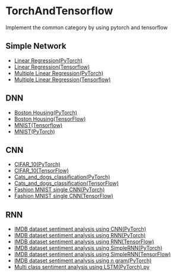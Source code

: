 # TorchAndTensorflow

Implement the common category by using pytorch and tensorflow


## Simple Network  

* [Linear Regression(PyTorch)](https://github.com/galaxy1014/TorchAndTensorflow/blob/main/Simple%20Network/Linear%20Regression(PyTorch).py)  
* [Linear Regression(Tensorflow)](https://github.com/galaxy1014/TorchAndTensorflow/blob/main/Simple%20Network/Linear%20Regression(Tensorflow).py)  
* [Multiple Linear Regression(PyTorch)](https://github.com/galaxy1014/TorchAndTensorflow/blob/main/Simple%20Network/Multiple%20Linear%20Regression(PyTorch).py)  
* [Multiple Linear Regression(Tensorflow)](https://github.com/galaxy1014/TorchAndTensorflow/blob/main/Simple%20Network/Multiple%20Linear%20Regression(Tensorflow).py)  

## DNN  

* [Boston Housing(PyTorch)](https://github.com/galaxy1014/TorchAndTensorflow/blob/main/DNN/Boston%20Housing(PyTorch).py)  
* [Boston Housing(TensorFlow)](https://github.com/galaxy1014/TorchAndTensorflow/blob/main/DNN/Boston%20Housing(TensorFlow).py)  
* [MNIST(Tensorflow)](https://github.com/galaxy1014/TorchAndTensorflow/blob/main/DNN/MNIST(Tensorflow).py)  
* [MNIST(PyTorch)](https://github.com/galaxy1014/TorchAndTensorflow/blob/main/DNN/MNIST(PyTorch).py)  

## CNN  

* [CIFAR_10(PyTorch)](https://github.com/galaxy1014/TorchAndTensorflow/blob/main/CNN/CIFAR_10(PyTorch).py)  
* [CIFAR_10(TensorFlow)](https://github.com/galaxy1014/TorchAndTensorflow/blob/main/CNN/CIFAR_10(TensorFlow).py)  
* [Cats_and_dogs_classification(PyTorch)](https://github.com/galaxy1014/TorchAndTensorflow/blob/main/CNN/Cats_and_dogs_classification(PyTorch).py)  
* [Cats_and_dogs_classification(TensorFlow)](https://github.com/galaxy1014/TorchAndTensorflow/blob/main/CNN/Cats_and_dogs_classification(TensorFlow).py)  
* [Fashion MNIST single CNN(PyTorch)](https://github.com/galaxy1014/TorchAndTensorflow/blob/main/CNN/Fashion%20MNIST%20single%20CNN(PyTorch).py)  
* [Fashion MNIST single CNN(TensorFlow)](https://github.com/galaxy1014/TorchAndTensorflow/blob/main/CNN/Fashion%20MNIST%20single%20CNN(TensorFlow).py)  

## RNN  

* [IMDB dataset sentiment analysis using CNN(PyTorch)](https://github.com/galaxy1014/TorchAndTensorflow/blob/main/RNN/IMDB%20dataset%20sentiment%20analysis%20using%20CNN(PyTorch).py)  
* [IMDB dataset sentiment analysis using RNN(PyTorch)](https://github.com/galaxy1014/TorchAndTensorflow/blob/main/RNN/IMDB%20dataset%20sentiment%20analysis%20using%20RNN(PyTorch).py)  
* [IMDB dataset sentiment analysis using RNN(TensorFlow)](https://github.com/galaxy1014/TorchAndTensorflow/blob/main/RNN/IMDB%20dataset%20sentiment%20analysis%20using%20RNN(TensorFlow).py)  
* [IMDB dataset sentiment analysis using SimpleRNN(PyTorch)](https://github.com/galaxy1014/TorchAndTensorflow/blob/main/RNN/IMDB%20dataset%20sentiment%20analysis%20using%20SimpleRNN(PyTorch).py)  
* [IMDB dataset sentiment analysis using SimpleRNN(TensorFlow)](https://github.com/galaxy1014/TorchAndTensorflow/blob/main/RNN/IMDB%20dataset%20sentiment%20analysis%20using%20SimpleRNN(TensorFlow).py)  
* [IMDB dataset sentiment analysis using n gram(PyTorch)](https://github.com/galaxy1014/TorchAndTensorflow/blob/main/RNN/IMDB%20dataset%20sentiment%20analysis%20using%20n%20gram(PyTorch).py)
* [Multi class sentiment analysis using LSTM(PyTorch).py](https://github.com/galaxy1014/TorchAndTensorflow/blob/main/RNN/Multi%20class%20sentiment%20analysis%20using%20LSTM(PyTorch).py)
